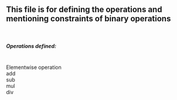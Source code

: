 <h2> This file is for  defining the operations and mentioning constraints of binary operations </h2>
<br>
<h5>Operations defined:</h5><br>
Elementwise operation<br>
add<br>
sub<br>
mul<br>
div<br>
